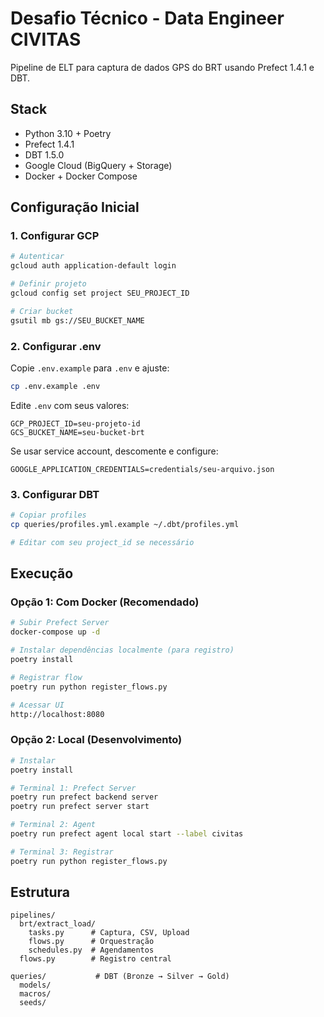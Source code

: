 # Desafio Técnico - Data Engineer CIVITAS

Pipeline de ELT para captura de dados GPS do BRT usando Prefect 1.4.1 e DBT.

## Stack

- Python 3.10 + Poetry
- Prefect 1.4.1
- DBT 1.5.0
- Google Cloud (BigQuery + Storage)
- Docker + Docker Compose

## Configuração Inicial

### 1. Configurar GCP

```bash
# Autenticar
gcloud auth application-default login

# Definir projeto
gcloud config set project SEU_PROJECT_ID

# Criar bucket
gsutil mb gs://SEU_BUCKET_NAME
```

### 2. Configurar .env

Copie `.env.example` para `.env` e ajuste:

```bash
cp .env.example .env
```

Edite `.env` com seus valores:
```env
GCP_PROJECT_ID=seu-projeto-id
GCS_BUCKET_NAME=seu-bucket-brt
```

Se usar service account, descomente e configure:
```env
GOOGLE_APPLICATION_CREDENTIALS=credentials/seu-arquivo.json
```

### 3. Configurar DBT

```bash
# Copiar profiles
cp queries/profiles.yml.example ~/.dbt/profiles.yml

# Editar com seu project_id se necessário
```

## Execução

### Opção 1: Com Docker (Recomendado)

```bash
# Subir Prefect Server
docker-compose up -d

# Instalar dependências localmente (para registro)
poetry install

# Registrar flow
poetry run python register_flows.py

# Acessar UI
http://localhost:8080
```

### Opção 2: Local (Desenvolvimento)

```bash
# Instalar
poetry install

# Terminal 1: Prefect Server
poetry run prefect backend server
poetry run prefect server start

# Terminal 2: Agent
poetry run prefect agent local start --label civitas

# Terminal 3: Registrar
poetry run python register_flows.py
```

## Estrutura

```
pipelines/
  brt/extract_load/
    tasks.py      # Captura, CSV, Upload
    flows.py      # Orquestração
    schedules.py  # Agendamentos
  flows.py        # Registro central

queries/           # DBT (Bronze → Silver → Gold)
  models/
  macros/
  seeds/
```